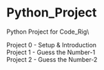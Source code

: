 # Python_Project
Python Project for Code_Rig\

Project 0 - Setup & Introduction\
Project 1 - Guess the Number-1\
Project 2 - Guess the Number-2
